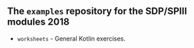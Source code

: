 ## The `examples` repository for the SDP/SPIII modules 2018

+ `worksheets` - General Kotlin exercises.
